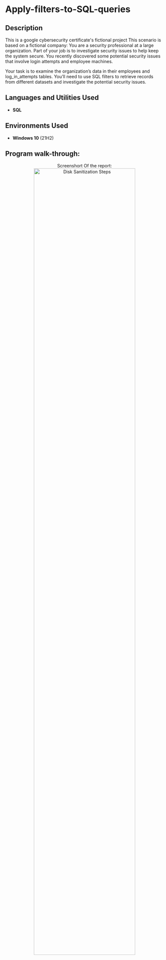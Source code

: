 # Apply-filters-to-SQL-queries
<h2>Description</h2>
This is a google cybersecurity certificate's fictional project This scenario is based on a fictional company:
You are a security professional at a large organization. Part of your job is to investigate security issues to help keep the system secure. You recently discovered some potential security issues that involve login attempts and employee machines.

Your task is to examine the organization’s data in their employees and log_in_attempts tables. You’ll need to use SQL filters to retrieve records from different datasets and investigate the potential security issues.
<br />


<h2>Languages and Utilities Used</h2>

- <b>SQL</b> 

<h2>Environments Used </h2>

- <b>Windows 10</b> (21H2)

<h2>Program walk-through:</h2>

<p align="center">
Screenshort Of the report: <br/>
<img src="https://imgur.com/JREsS59.png" height="80%" width="80%" alt="Disk Sanitization Steps"/>
<br />
</p>

